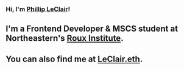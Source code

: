 ### Hi, I'm [Phillip LeClair](https://twitter.com/phillipleclair)! 

## I'm a Frontend Developer & MSCS student at Northeastern's [Roux Institute](https://roux.northeastern.edu/).

## You can also find me at [LeClair.eth](https://leclair.eth.co/).
